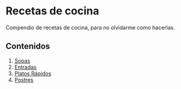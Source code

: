 # Recetas de cocina

Compendio de recetas de cocina, para no olvidarme como hacerlas.

## Contenidos
1. [Sopas](sopas.md)
2. [Entradas](entradas.md)
3. [Platos Rápidos](platos-rapidos.md)
4. [Postres](postres.md)